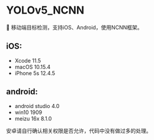 # YOLOv5_NCNN
🍅 移动端目标检测，支持iOS、Android，使用NCNN框架。

## iOS:
- Xcode 11.5
- macOS 10.15.4
- iPhone 5s 12.4.5

## android:
- android studio 4.0
- win10 1909
- meizu 16x 8.1.0

安卓请自行确认相关权限是否允许，代码中没有做过多的处理。
